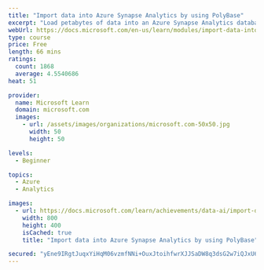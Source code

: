 ```yaml
---
title: "Import data into Azure Synapse Analytics by using PolyBase"
excerpt: "Load petabytes of data into an Azure Synapse Analytics database in minutes by using PolyBase."
webUrl: https://docs.microsoft.com/en-us/learn/modules/import-data-into-asdw-with-polybase/
type: course
price: Free
length: 66 mins
ratings:
  count: 1868
  average: 4.5540686
heat: 51

provider:
  name: Microsoft Learn
  domain: microsoft.com
  images:
    - url: /assets/images/organizations/microsoft.com-50x50.jpg
      width: 50
      height: 50

levels:
  - Beginner

topics:
  - Azure
  - Analytics

images:
  - url: https://docs.microsoft.com/learn/achievements/data-ai/import-data-into-asdw-with-polybase-badge-social.png
    width: 800
    height: 400
    isCached: true
    title: "Import data into Azure Synapse Analytics by using PolyBase"

secured: "yEne9IRgtJuqxYiHqM06vzmfNNi+OuxJtoihfwrXJJSaDW8q3dsG2w7iQJxU6EhSUCJrzogCAgfMLxMtTNC25n8D/6BFsi1StR0r0gBqyp1Moh/m6x6Q1XyMvHOI+bWiid/70u/46LbgHqsdWey/YFJkJ9XdPF/FkCPRAm3yXF7/PYiBDp24BvBqPK5DKjCFZsvcBycYP/9qQ49jyaWk+cQLu/dMeh4GeRRKrsAGeCv0iFkvWuAm1QlC1XcFT64jSeqAUllwlhCqEPZzb2CT6N6gbKSWRGHyeRKWN1lD83keA/wkqf+NFeNH574NxrQzcTDx28t0tptf/YULNAXsiQjgelr/zkj1hB00GAaGHSAu/jeOKqC/dacezWToe5CADilZj9jH/UbOuG2r4VZeIQ==;lAR6pVRpEaPB3mHSSa5bYg=="
---
```


